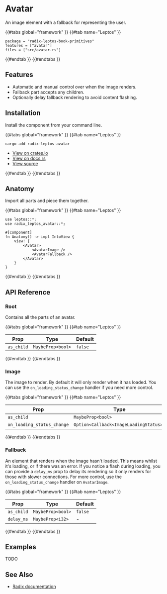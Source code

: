 # Avatar

An image element with a fallback for representing the user.

{{#tabs global="framework" }}
{{#tab name="Leptos" }}

```toml,trunk
package = "radix-leptos-book-primitives"
features = ["avatar"]
files = ["src/avatar.rs"]
```

{{#endtab }}
{{#endtabs }}

## Features

-   Automatic and manual control over when the image renders.
-   Fallback part accepts any children.
-   Optionally delay fallback rendering to avoid content flashing.

## Installation

Install the component from your command line.

{{#tabs global="framework" }}
{{#tab name="Leptos" }}

```shell
cargo add radix-leptos-avatar
```

-   [View on crates.io](https://crates.io/crates/radix-leptos-avatar)
-   [View on docs.rs](https://docs.rs/radix-leptos-avatar/latest/radix_leptos_avatar/)
-   [View source](https://github.com/RustForWeb/radix/tree/main/packages/primitives/leptos/avatar)

{{#endtab }}
{{#endtabs }}

## Anatomy

Import all parts and piece them together.

{{#tabs global="framework" }}
{{#tab name="Leptos" }}

```rust,ignore
use leptos::*;
use radix_leptos_avatar::*;

#[component]
fn Anatomy() -> impl IntoView {
    view! {
        <Avatar>
            <AvatarImage />
            <AvatarFallback />
        </Avatar>
    }
}
```

{{#endtab }}
{{#endtabs }}

## API Reference

### Root

Contains all the parts of an avatar.

{{#tabs global="framework" }}
{{#tab name="Leptos" }}

| Prop       | Type              | Default |
| ---------- | ----------------- | ------- |
| `as_child` | `MaybeProp<bool>` | `false` |

{{#endtab }}
{{#endtabs }}

### Image

The image to render. By default it will only render when it has loaded. You can use the `on_loading_status_change` handler if you need more control.

{{#tabs global="framework" }}
{{#tab name="Leptos" }}

| Prop                       | Type                                   | Default |
| -------------------------- | -------------------------------------- | ------- |
| `as_child`                 | `MaybeProp<bool>`                      | `false` |
| `on_loading_status_change` | `Option<Callback<ImageLoadingStatus>>` | -       |

{{#endtab }}
{{#endtabs }}

### Fallback

An element that renders when the image hasn't loaded. This means whilst it's loading, or if there was an error. If you notice a flash during loading, you can provide a `delay_ms` prop to delay its rendering so it only renders for those with slower connections. For more control, use the `on_loading_status_change` handler on `AvatarImage`.

{{#tabs global="framework" }}
{{#tab name="Leptos" }}

| Prop       | Type              | Default |
| ---------- | ----------------- | ------- |
| `as_child` | `MaybeProp<bool>` | `false` |
| `delay_ms` | `MaybeProp<i32>`  | -       |

{{#endtab }}
{{#endtabs }}

## Examples

TODO

## See Also

-   [Radix documentation](https://www.radix-ui.com/primitives/docs/components/avatar)

